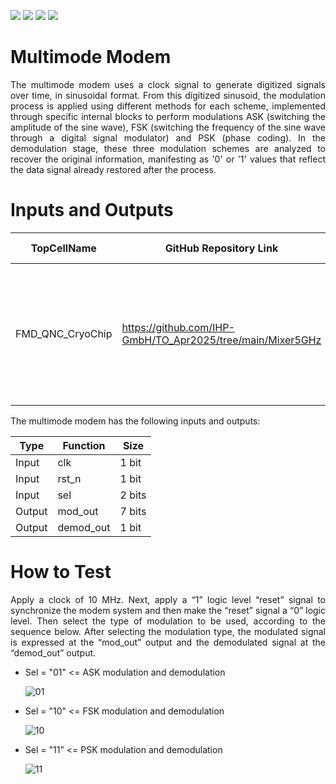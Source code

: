 ![](../../workflows/gds/badge.svg) ![](../../workflows/docs/badge.svg) ![](../../workflows/test/badge.svg) ![](../../workflows/fpga/badge.svg)

# Multimode Modem

<div align="justify">
The multimode modem uses a clock signal to generate digitized signals over time, in sinusoidal format. From this digitized sinusoid, the modulation process is applied using different methods for each scheme, implemented through specific internal blocks to perform modulations ASK (switching the amplitude of the sine wave), FSK (switching the frequency of the sine wave through a digital signal modulator) and PSK (phase coding). In the demodulation stage, these three modulation schemes are analyzed to recover the original information, manifesting as '0' or '1' values that reflect the data signal already restored after the process.
  </div>

# Inputs and Outputs

| TopCellName | GitHub Repository Link | Country | Institution | Contact Email | Shipping Address |
|--------------------------|--------------------------|--------------------------|--------------------------|--------------------------|--------------------------|
| FMD_QNC_CryoChip | https://github.com/IHP-GmbH/TO_Apr2025/tree/main/Mixer5GHz | Brazil | UFERSA | francisco.brito@ufersa.edu.br | UFERSA - Federal University of Semiarid,<br>RN233 - Km01,<br>59780-000, Caraubas, RN, Brazil |


The multimode modem has the following inputs and outputs:
     
| Type   | Function  | Size   |
|--------|-----------|--------|
| Input  | clk       | 1 bit  |
| Input  | rst_n     | 1 bit  |
| Input  | sel       | 2 bits |
| Output | mod_out   | 7 bits |
| Output | demod_out | 1 bit  |

# How to Test

<div align="justify">
Apply a clock of 10 MHz. Next, apply a “1” logic level “reset” signal to synchronize the modem system and then make the “reset” signal a “0” logic level. Then select the type of modulation to be used, according to the sequence below. After selecting the modulation type, the modulated signal is expressed at the “mod_out” output and the demodulated signal at the “demod_out” output.
  </div>

 - Sel = "01" <= ASK modulation and demodulation

   ![01](https://github.com/user-attachments/assets/d0cb0f8c-a79d-4f97-8af0-c58135fc877b)

 - Sel = "10" <= FSK modulation and demodulation

   ![10](https://github.com/user-attachments/assets/7a91f7ac-0301-4489-8ce1-4a038119856c)

 - Sel = "11" <= PSK modulation and demodulation

   ![11](https://github.com/user-attachments/assets/3d95600f-e7eb-41d2-adda-66077c1725a6)

